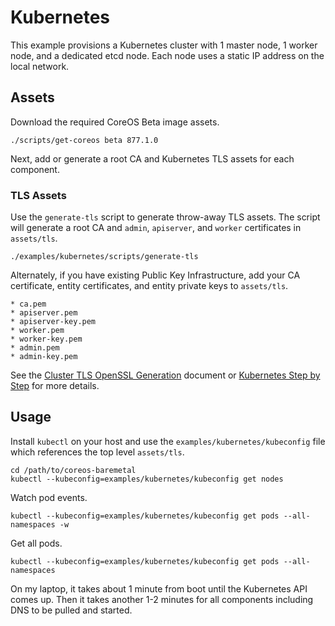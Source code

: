 
# Kubernetes

This example provisions a Kubernetes cluster with 1 master node, 1 worker node, and a dedicated etcd node. Each node uses a static IP address on the local network.

## Assets

Download the required CoreOS Beta image assets.

    ./scripts/get-coreos beta 877.1.0

Next, add or generate a root CA and Kubernetes TLS assets for each component.

### TLS Assets

Use the `generate-tls` script to generate throw-away TLS assets. The script will generate a root CA and `admin`, `apiserver`, and `worker` certificates in `assets/tls`.

    ./examples/kubernetes/scripts/generate-tls

Alternately, if you have existing Public Key Infrastructure, add your CA certificate, entity certificates, and entity private keys to `assets/tls`.

    * ca.pem
    * apiserver.pem
    * apiserver-key.pem
    * worker.pem
    * worker-key.pem
    * admin.pem
    * admin-key.pem

See the [Cluster TLS OpenSSL Generation](https://coreos.com/kubernetes/docs/latest/openssl.html) document or [Kubernetes Step by Step](https://coreos.com/kubernetes/docs/latest/getting-started.html) for more details.

## Usage

Install `kubectl` on your host and use the `examples/kubernetes/kubeconfig` file which references the top level `assets/tls`.

    cd /path/to/coreos-baremetal
    kubectl --kubeconfig=examples/kubernetes/kubeconfig get nodes

Watch pod events.

    kubectl --kubeconfig=examples/kubernetes/kubeconfig get pods --all-namespaces -w

Get all pods.

    kubectl --kubeconfig=examples/kubernetes/kubeconfig get pods --all-namespaces

On my laptop, it takes about 1 minute from boot until the Kubernetes API comes up. Then it takes another 1-2 minutes for all components including DNS to be pulled and started.